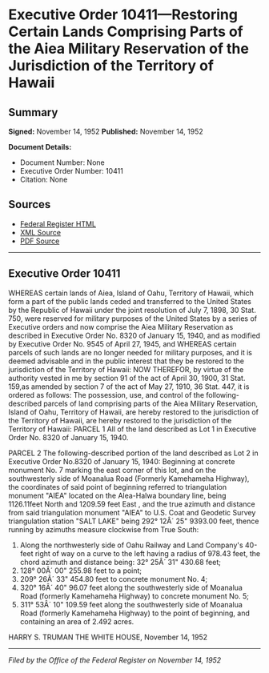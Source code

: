 # Executive Order 10411—Restoring Certain Lands Comprising Parts of the Aiea Military Reservation of the Jurisdiction of the Territory of Hawaii

## Summary

**Signed:** November 14, 1952
**Published:** November 14, 1952

**Document Details:**
- Document Number: None
- Executive Order Number: 10411
- Citation: None

## Sources
- [Federal Register HTML](https://www.presidency.ucsb.edu/documents/executive-order-10411-restoring-certain-lands-comprising-parts-the-aiea-military)
- [XML Source](None)
- [PDF Source](None)

---

## Executive Order 10411

WHEREAS certain lands of Aiea, Island of Oahu, Territory of Hawaii, which form a part of the public lands ceded and transferred to the United States by the Republic of Hawaii under the joint resolution of July 7, 1898, 30 Stat. 750, were reserved for military purposes of the United States by a series of Executive orders and now comprise the Aiea Military Reservation as described in Executive Order No. 8320 of January 15, 1940, and as modified by Executive Order No. 9545 of April 27, 1945, and
WHEREAS certain parcels of such lands are no longer needed for military purposes, and it is deemed advisable and in the public interest that they be restored to the jurisdiction of the Territory of Hawaii:
NOW THEREFOR, by virtue of the authority vested in me by section 91 of the act of April 30, 1900, 31 Stat. 159,as amended by section 7 of the act of May 27, 1910, 36 Stat. 447, it is ordered as follows:
The possession, use, and control of the following-described parcels of land comprising parts of the Aiea Military Reservation, Island of Oahu, Territory of Hawaii, are hereby restored to the jurisdiction of the Territory of Hawaii, are hereby restored to the jurisdiction of the Territory of Hawaii:
PARCEL 1
All of the land described as Lot 1 in Executive Order No. 8320 of January 15, 1940.

PARCEL 2
The following-described portion of the land described as Lot 2 in Executive Order No.8320 of January 15, 1940:
Beginning at concrete monument No. 7 marking the east corner of this lot, and on the southwesterly side of Moanalua Road (Formerly Kamehameha Highway), the coordinates of said point of beginning referred to triangulation monument "AIEA" located on the Alea-Halwa boundary line, being 1126.11feet North and 1209.59 feet East , and the true azimuth and distance from said triangulation monument "AIEA" to U.S. Coat and Geodetic Survey triangulation station "SALT LAKE" being 292° 12Â´ 25" 9393.00 feet, thence running by azimuths measure clockwise from True South:
1. Along the northwesterly side of Oahu Railway and Land Company's 40-feet right of way on a curve to the left having a radius of 978.43 feet, the chord azimuth and distance being: 32° 25Â´ 31" 430.68 feet;
2. 128° 00Â´ 00" 255.98 feet to a point;
3. 209° 26Â´ 33" 454.80 feet to concrete monument No. 4;
4. 320° 16Â´ 40" 96.07 feet along the southwesterly side of Moanalua Road (formerly Kamehameha Highway) to concrete monument No. 5;
5. 311° 53Â´ 10" 109.59 feet along the southwesterly side of Moanalua Road (formerly Kamehameha Highway) to the point of beginning, and containing an area of 2.492 acres.

HARRY S. TRUMAN
THE WHITE HOUSE,
November 14, 1952

---

*Filed by the Office of the Federal Register on November 14, 1952*
